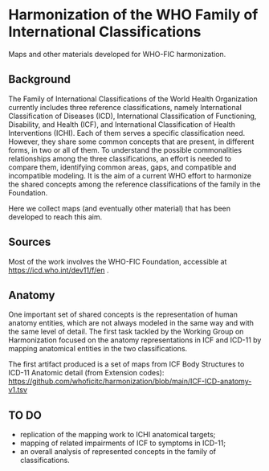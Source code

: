 # Harmonization of the WHO Family of International Classifications
Maps and other materials developed for WHO-FIC harmonization.

## Background
The Family of International Classifications of the World Health Organization currently includes three reference classifications, namely International Classification of Diseases (ICD), International Classification of Functioning, Disability, and Health (ICF), and International Classification of Health Interventions (ICHI). Each of them serves a specific classification need. However, they share some common concepts that are present, in different forms, in two or all of them.  To understand the possible commonalities relationships among the three classifications, an effort is needed to compare them, identifying common areas, gaps, and compatible and incompatible modeling. It is the aim of a current WHO effort to harmonize the shared concepts among the reference classifications of the family in the Foundation. 

Here we collect maps (and eventually other material) that has been developed to reach this aim.

## Sources
Most of the work involves the WHO-FIC Foundation, accessible at https://icd.who.int/dev11/f/en .

## Anatomy
One important set of shared concepts is the representation of human anatomy entities, which are not always modeled in the same way and with the same level of detail. The first task tackled by the Working Group on Harmonization focused on the anatomy representations in ICF and ICD-11 by mapping anatomical entities in the two classifications. 

The first artifact produced is a set of maps from ICF Body Structures to ICD-11 Anatomic detail (from Extension codes): https://github.com/whoficitc/harmonization/blob/main/ICF-ICD-anatomy-v1.tsv

## TO DO
- replication of the mapping work to ICHI anatomical targets;
- mapping of related impairments of ICF to symptoms in ICD-11;
- an overall analysis of represented concepts in the family of classifications.


